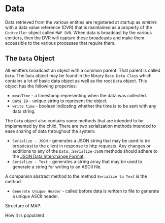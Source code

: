 # Data
Data retrieved from the various entities are registered at startup as *emiters* with a data value reference (DVR) that is maintained as a property of the ``Controller`` object called ``MAP DVR``.  When data is broadcast by the various emitters, then the DVR will capture these broadcasts and make them accessible to the various processes that require them.

## The ``Data`` Object
  
All emitters broadcast an object with a common parent.  That parent is called ``Data``.  The ``Data`` object may be found in the library ``Base Data Class`` which contains a lot of basic data object as well as the root ``Data`` object.  This object has the following properties:

* ``measTime`` - a timestamp representing when the data was collected.
* ``Data ID`` - unique string to represent the object.
* ``write time`` - boolean indicating whether the time is to be sent with any data string.

The ``Data`` object also contains some methods that are intended to be implemented by the child.  There are two serialization methods intended to ease sharing of data throughout the system:

* ``Serialize - JSON`` - generates a JSON string that may be used to be broadcast to the client in response to http requests. Any changes or additions to any of the ``Data::Serialize-JSON`` methods should adhere to the [JSON Data Interchange Format](http://json.org/).
* ``Serialize - Text`` - generates a string array that may be used to generate a string for writing to an ASCII file.

A companion abstract method to the method ``Serialize to Text`` is the method

* ``Generate Unique Header`` - called before data is written to file to generate a unique ASCII header.

Structure of MAP.  

How it is populated

